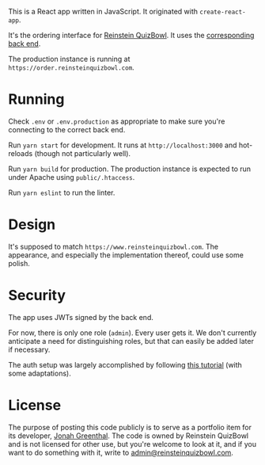 This is a React app written in JavaScript. It originated with `create-react-app`.

It's the ordering interface for [Reinstein QuizBowl](https://www.reinsteinquizbowl.com). It uses the [corresponding back end](https://github.com/jonahgreenthal/reinstein-order-backend).

The production instance is running at `https://order.reinsteinquizbowl.com`.

# Running
Check `.env` or `.env.production` as appropriate to make sure you're connecting to the correct back end.

Run `yarn start` for development. It runs at `http://localhost:3000` and hot-reloads (though not particularly well).

Run `yarn build` for production. The production instance is expected to run under Apache using `public/.htaccess`.

Run `yarn eslint` to run the linter.

# Design
It's supposed to match `https://www.reinsteinquizbowl.com`. The appearance, and especially the implementation thereof, could use some polish.

# Security
The app uses JWTs signed by the back end.

For now, there is only one role (`admin`). Every user gets it. We don't currently anticipate a need for distinguishing roles, but that can easily be added later if necessary.

The auth setup was largely accomplished by following [this tutorial](https://www.bezkoder.com/spring-boot-react-jwt-auth/) (with some adaptations).

 
# License
The purpose of posting this code publicly is to serve as a portfolio item for its developer, [Jonah Greenthal](https://www.github.com/jonahgreenthal). The code is owned by Reinstein QuizBowl and is not licensed for other use, but you're welcome to look at it, and if you want to do something with it, write to [admin@reinsteinquizbowl.com](mailto:admin@reinsteinquizbowl.com).

